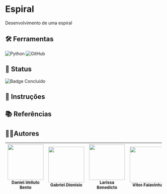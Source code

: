 # Espiral

Desenvolvimento de uma espiral

## 🛠️ Ferramentas
![Python](https://img.shields.io/badge/Python-100000?style=for-the-badge&logo=python&logoColor=fff)
![GitHub](https://img.shields.io/badge/GitHub-100000?style=for-the-badge&logo=github&logoColor=white)

## 📄 Status


![Badge Concluído](http://img.shields.io/static/v1?label=STATUS&message=%20CONCLUIDO&color=GREEN&style=for-the-badge)


## 📂 Instruções

## 📚 Referências



## 🧑🏻Autores
| [<img loading="lazy" src="https://avatars.githubusercontent.com/u/161249639?v=4" width=115><br><sub>Daniel Velluto Bento</sub>](https://github.com/daniel-bento11) | [<img loading="lazy" src="https://avatars.githubusercontent.com/u/133925647?v=4" width=115><br><sub>Gabriel Dionísio</sub>](https://github.com/Gabriel-Dionisio) | [<img loading="lazy" src="https://avatars.githubusercontent.com/u/125518570?v=4" width=115><br><sub>Larissa Benedicto</sub>](https://github.com/LarissaBndct) | [<img loading="lazy" src="https://avatars.githubusercontent.com/u/135779845?v=4" width=115><br><sub>Vitor Falavinha</sub>](https://github.com/VitorFalavinha) | 
| :---: | :---: | :---: | :---: |
